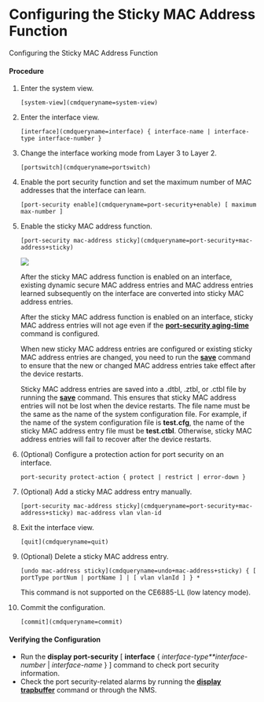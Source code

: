 Configuring the Sticky MAC Address Function
===========================================

Configuring the Sticky MAC Address Function

#### Procedure

1. Enter the system view.
   
   
   ```
   [system-view](cmdqueryname=system-view)
   ```
2. Enter the interface view.
   
   
   ```
   [interface](cmdqueryname=interface) { interface-name | interface-type interface-number }
   ```
3. Change the interface working mode from Layer 3 to Layer 2.
   
   
   ```
   [portswitch](cmdqueryname=portswitch)
   ```
4. Enable the port security function and set the maximum number of MAC addresses that the interface can learn.
   
   
   ```
   [port-security enable](cmdqueryname=port-security+enable) [ maximum max-number ]
   ```
5. Enable the sticky MAC address function.
   
   
   ```
   [port-security mac-address sticky](cmdqueryname=port-security+mac-address+sticky)
   ```
   ![](public_sys-resources/note_3.0-en-us.png) 
   
   After the sticky MAC address function is enabled on an interface, existing dynamic secure MAC address entries and MAC address entries learned subsequently on the interface are converted into sticky MAC address entries.
   
   After the sticky MAC address function is enabled on an interface, sticky MAC address entries will not age even if the [**port-security aging-time**](cmdqueryname=port-security+aging-time) command is configured.
   
   When new sticky MAC address entries are configured or existing sticky MAC address entries are changed, you need to run the [**save**](cmdqueryname=save) command to ensure that the new or changed MAC address entries take effect after the device restarts.
   
   Sticky MAC address entries are saved into a .dtbl, .ztbl, or .ctbl file by running the [**save**](cmdqueryname=save) command. This ensures that sticky MAC address entries will not be lost when the device restarts. The file name must be the same as the name of the system configuration file. For example, if the name of the system configuration file is **test.cfg**, the name of the sticky MAC address entry file must be **test.ctbl**. Otherwise, sticky MAC address entries will fail to recover after the device restarts.
6. (Optional) Configure a protection action for port security on an interface.
   
   
   ```
   port-security protect-action { protect | restrict | error-down }
   ```
7. (Optional) Add a sticky MAC address entry manually.
   
   
   ```
   [port-security mac-address sticky](cmdqueryname=port-security+mac-address+sticky) mac-address vlan vlan-id
   ```
8. Exit the interface view.
   
   
   ```
   [quit](cmdqueryname=quit)
   ```
9. (Optional) Delete a sticky MAC address entry.
   
   
   ```
   [undo mac-address sticky](cmdqueryname=undo+mac-address+sticky) { [ portType portNum | portName ] | [ vlan vlanId ] } *
   ```
   
   This command is not supported on the CE6885-LL (low latency mode).
10. Commit the configuration.
    
    
    ```
    [commit](cmdqueryname=commit)
    ```

#### Verifying the Configuration

* Run the **display port-security** [ **interface** { *interface-type**interface-number* | *interface-name* } ] command to check port security information.
* Check the port security-related alarms by running the [**display trapbuffer**](cmdqueryname=display+trapbuffer) command or through the NMS.